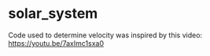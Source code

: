 # solar_system

Code used to determine velocity was inspired by this video:
https://youtu.be/7axImc1sxa0
